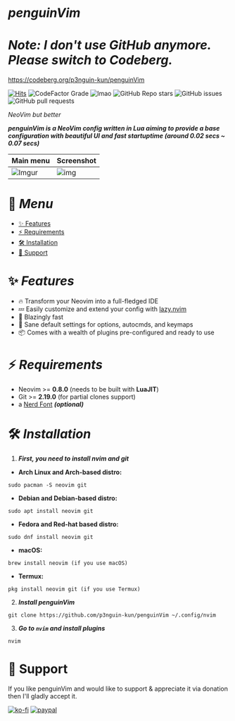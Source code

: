 # ***penguinVim***

# ***Note: I don't use GitHub anymore. Please switch to Codeberg.***
https://codeberg.org/p3nguin-kun/penguinVim

[![Hits](https://hits.seeyoufarm.com/api/count/incr/badge.svg?url=https%3A%2F%2Fgithub.com%2Fp3nguin-kun%2FpenguinVim&count_bg=%2379C83D&title_bg=%23555555&icon=&icon_color=%23E7E7E7&title=Views&edge_flat=true)](https://hits.seeyoufarm.com)
![CodeFactor Grade](https://img.shields.io/codefactor/grade/github/p3nguin-kun/penguinVim?color=d65d0e&style=for-the-badge)
![lmao](https://img.shields.io/github/repo-size/p3nguin-kun/penguinVim?color=458588&style=for-the-badge)
![GitHub Repo stars](https://img.shields.io/github/stars/p3nguin-kun/penguinVim?color=ebdbb2&style=for-the-badge)
![GitHub issues](https://img.shields.io/github/issues/p3nguin-kun/penguinVim?color=cc241d&style=for-the-badge)
![GitHub pull requests](https://img.shields.io/github/issues-pr/p3nguin-kun/penguinVim?color=689d6a&style=for-the-badge)

*NeoVim but better*

***penguinVim is a NeoVim config written in Lua aiming to provide a base configuration with beautiful UI and fast startuptime (around 0.02 secs ~ 0.07 secs)***

| Main menu                                 | Screenshot                               |
| :---------------------------------------- | :--------------------------------------- |
| ![Imgur](https://i.imgur.com/Oj2b6ec.png) | ![img](https://i.imgur.com/P8nFgUQ.png)  |


# 📑 ***Menu***

- [✨ Features](#-features)
- [⚡ Requirements](#%EF%B8%8F-requirements)
- [🛠️ Installation](#%EF%B8%8F-installation)
- [💝 Support](#-support)

# ✨ ***Features***

- 🔥 Transform your Neovim into a full-fledged IDE
- 💤 Easily customize and extend your config with [lazy.nvim](https://github.com/folke/lazy.nvim)
- 🚀 Blazingly fast
- 🧹 Sane default settings for options, autocmds, and keymaps
- 📦 Comes with a wealth of plugins pre-configured and ready to use



# ⚡️ ***Requirements***

- Neovim >= **0.8.0** (needs to be built with **LuaJIT**)
- Git >= **2.19.0** (for partial clones support)
- a [Nerd Font](https://www.nerdfonts.com/) **_(optional)_**



# 🛠️ ***Installation***
1. ***First, you need to install nvim and git***

- **Arch Linux and Arch-based distro:**
```
sudo pacman -S neovim git
```

- **Debian and Debian-based distro:**
```
sudo apt install neovim git
```

- **Fedora and Red-hat based distro:**
```
sudo dnf install neovim git
```
- **macOS:**
```
brew install neovim (if you use macOS)
```

- **Termux:**
```
pkg install neovim git (if you use Termux)
```

2. ***Install penguinVim***
```
git clone https://github.com/p3nguin-kun/penguinVim ~/.config/nvim
```

3. ***Go to ```nvim``` and install plugins***
```
nvim
```

# 💝 Support

If you like penguinVim and would like to support & appreciate it via donation then I'll gladly accept it.

[![ko-fi](https://ko-fi.com/img/githubbutton_sm.svg)](https://ko-fi.com/C0C6LA1W6)
[![paypal](https://camo.githubusercontent.com/fd64c51a4afd8b4e2b84479f9a2b654084602bd15f25ab31cbd7a679d73d129a/68747470733a2f2f696d672e736869656c64732e696f2f62616467652f50617950616c2d3030343537433f7374796c653d666f722d7468652d6261646765266c6f676f3d70617970616c266c6f676f436f6c6f723d7768697465)](https://paypal.me/p3nguinkun)
